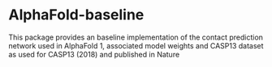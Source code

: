 # AlphaFold-baseline
This package provides an baseline implementation of the contact prediction network used in AlphaFold 1, associated model weights and CASP13 dataset as used for CASP13 (2018) and published in Nature
